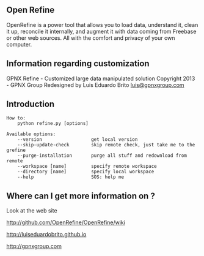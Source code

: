 Open Refine
-------------------


OpenRefine is a power tool that allows you to load data, understand it,
clean it up, reconcile it internally, and augment it with data coming from
Freebase or other web sources. All with the comfort and privacy of 
your own computer.

Information regarding customization
----------------------------------------------

GPNX Refine - Customized large data manipulated solution
Copyright 2013 - GPNX Group
Redesigned by Luis Eduardo Brito <luis@gpnxgroup.com>

Introduction
----------------------------------------------

    How to:
        python refine.py [options]
        
    Available options:
        --version                  get local version
        --skip-update-check        skip remote check, just take me to the grefine
        --purge-installation       purge all stuff and redownload from remote
        --workspace [name]         specify remote workspace
        --directory [name]         specify local workspace
        --help                     SOS: help me

Where can I get more information on ?
----------------------------------------------

Look at the  web site

http://github.com/OpenRefine/OpenRefine/wiki

http://luiseduardobrito.github.io

http://gpnxgroup.com
